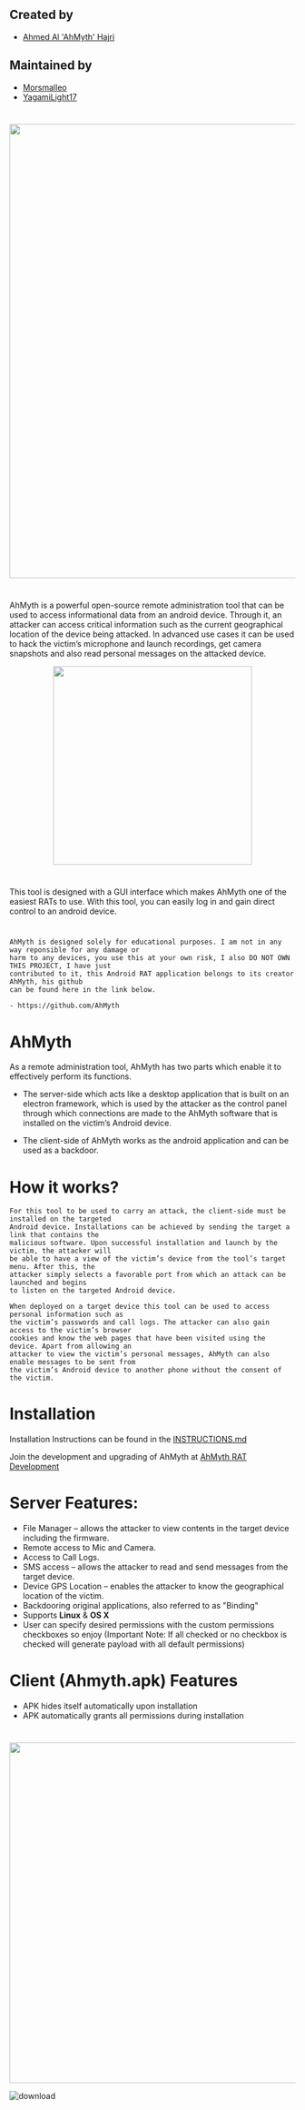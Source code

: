 ## Created by 
- [Ahmed Al 'AhMyth' Hajri](https://github.com/AhMyth)
## Maintained by 
- [Morsmalleo](https://github.com/Morsmalleo)
- [YagamiLight17](https://github.com/YagamiLight17)
#
<p align="center">

  <img width="800" src="https://user-images.githubusercontent.com/64344168/135561288-0fbcd451-ade8-4087-a4e9-2e09edf7d4ff.jpg">

</p>

#
AhMyth is a powerful open-source remote administration tool that can be used to access informational data from an android device. Through it, an attacker can access critical information such as the current geographical location of the device being attacked. In advanced use cases it can be used to hack the victim’s microphone and launch recordings, get camera snapshots and also read personal messages on the attacked device.

<p align="center">
  
  <img width="350" src="https://user-images.githubusercontent.com/64344168/135561002-a0f148ce-c841-4bf5-9cdb-a205297dd312.jpg">

</p>

#
This tool is designed with a GUI interface which makes AhMyth one of the easiest RATs to use. With this tool, you can easily log in and gain direct control to an android device.

#
    AhMyth is designed solely for educational purposes. I am not in any way reponsible for any damage or 
    harm to any devices, you use this at your own risk, I also DO NOT OWN THIS PROJECT, I have just 
    contributed to it, this Android RAT application belongs to its creator AhMyth, his github 
    can be found here in the link below.
    
    - https://github.com/AhMyth

#
# AhMyth
As a remote administration tool, AhMyth has two parts which enable it to effectively perform its functions. 
- The server-side which acts like a desktop application that is built on an electron framework, which is used by the attacker as the control panel through which connections are made to the AhMyth software that is installed on the victim’s Android device. 

- The client-side of AhMyth works as the android application and can be used as a backdoor.
#
# How it works?
    For this tool to be used to carry an attack, the client-side must be installed on the targeted 
    Android device. Installations can be achieved by sending the target a link that contains the 
    malicious software. Upon successful installation and launch by the victim, the attacker will 
    be able to have a view of the victim’s device from the tool’s target menu. After this, the 
    attacker simply selects a favorable port from which an attack can be launched and begins 
    to listen on the targeted Android device.

    When deployed on a target device this tool can be used to access personal information such as 
    the victim’s passwords and call logs. The attacker can also gain access to the victim’s browser 
    cookies and know the web pages that have been visited using the device. Apart from allowing an 
    attacker to view the victim’s personal messages, AhMyth can also enable messages to be sent from 
    the victim’s Android device to another phone without the consent of the victim.
    
# Installation
Installation Instructions can be found in the [INSTRUCTIONS.md](https://github.com/Morsmalleo/AhMyth/blob/master/INSTRUCTIONS.md)

Join the development and upgrading of AhMyth at [AhMyth RAT Development](https://www.facebook.com/groups/396412025258492/?notif_id=1633235475450513&notif_t=group_milestone&ref=notif)

#
# Server Features:
- File Manager – allows the attacker to view contents in the target device including the firmware.
- Remote access to Mic and Camera.
- Access to Call Logs.
- SMS access – allows the attacker to read and send messages from the target device.
- Device GPS Location – enables the attacker to know the geographical location of the victim.
- Backdooring original applications, also referred to as "Binding"
- Supports **Linux** & **OS X**
- User can specify desired permissions with the custom permissions checkboxes so enjoy (Important Note: If all checked or no checkbox is checked will generate payload with all default permissions)
#
# Client (Ahmyth.apk) Features 
- APK hides itself automatically upon installation
- APK automatically grants all permissions during installation
#
<p>

  <img width="600" src=https://user-images.githubusercontent.com/64344168/135562852-2c00f96f-67f2-49f4-8844-7a48512f70b4.png>

</p>

![download](https://user-images.githubusercontent.com/64344168/135561374-1cb99670-284d-4e77-92fb-0915a338181f.png)



